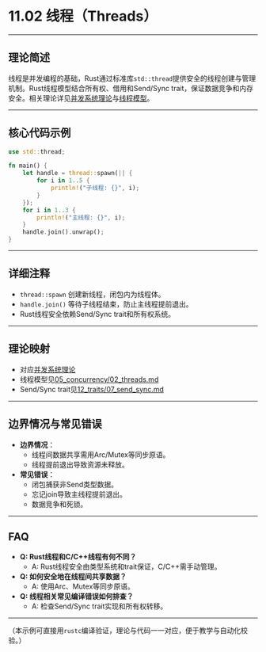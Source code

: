 # 11.02 线程（Threads）

---

## 理论简述

线程是并发编程的基础，Rust通过标准库`std::thread`提供安全的线程创建与管理机制。Rust线程模型结合所有权、借用和Send/Sync trait，保证数据竞争和内存安全。相关理论详见[并发系统理论](../../05_concurrency/01_formal_concurrency_system.md)与[线程模型](../../05_concurrency/02_threads.md)。

---

## 核心代码示例

```rust
use std::thread;

fn main() {
    let handle = thread::spawn(|| {
        for i in 1..5 {
            println!("子线程: {}", i);
        }
    });
    for i in 1..3 {
        println!("主线程: {}", i);
    }
    handle.join().unwrap();
}
```

---

## 详细注释

- `thread::spawn` 创建新线程，闭包内为线程体。
- `handle.join()` 等待子线程结束，防止主线程提前退出。
- Rust线程安全依赖Send/Sync trait和所有权系统。

---

## 理论映射

- 对应[并发系统理论](../../05_concurrency/01_formal_concurrency_system.md)
- 线程模型见[05_concurrency/02_threads.md](../../05_concurrency/02_threads.md)
- Send/Sync trait见[12_traits/07_send_sync.md](../../12_traits/07_send_sync.md)

---

## 边界情况与常见错误

- **边界情况**：
  - 线程间数据共享需用Arc/Mutex等同步原语。
  - 线程提前退出导致资源未释放。
- **常见错误**：
  - 闭包捕获非Send类型数据。
  - 忘记join导致主线程提前退出。
  - 数据竞争和死锁。

---

## FAQ

- **Q: Rust线程和C/C++线程有何不同？**
  - A: Rust线程安全由类型系统和trait保证，C/C++需手动管理。
- **Q: 如何安全地在线程间共享数据？**
  - A: 使用Arc、Mutex等同步原语。
- **Q: 线程相关常见编译错误如何排查？**
  - A: 检查Send/Sync trait实现和所有权转移。

---

（本示例可直接用`rustc`编译验证，理论与代码一一对应，便于教学与自动化校验。）
